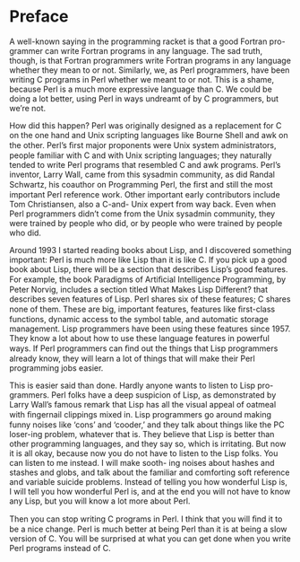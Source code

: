 # Preface

A well-known saying in the programming racket is that a good Fortran pro-
grammer can write Fortran programs in any language. The sad truth, though,
is that Fortran programmers write Fortran programs in any language whether
they mean to or not. Similarly, we, as Perl programmers, have been writing C
programs in Perl whether we meant to or not. This is a shame, because Perl is
a much more expressive language than C. We could be doing a lot better, using
Perl in ways undreamt of by C programmers, but we’re not.

How did this happen? Perl was originally designed as a replacement for C
on the one hand and Unix scripting languages like Bourne Shell and awk on
the other. Perl’s ﬁrst major proponents were Unix system administrators, people
familiar with C and with Unix scripting languages; they naturally tended to write
Perl programs that resembled C and awk programs. Perl’s inventor, Larry Wall,
came from this sysadmin community, as did Randal Schwartz, his coauthor on
Programming Perl, the ﬁrst and still the most important Perl reference work.
Other important early contributors include Tom Christiansen, also a C-and-
Unix expert from way back. Even when Perl programmers didn’t come from the
Unix sysadmin community, they were trained by people who did, or by people
who were trained by people who did.

Around 1993 I started reading books about Lisp, and I discovered something
important: Perl is much more like Lisp than it is like C. If you pick up a good
book about Lisp, there will be a section that describes Lisp’s good features.
For example, the book Paradigms of Artiﬁcial Intelligence Programming, by Peter
Norvig, includes a section titled What Makes Lisp Different? that describes seven
features of Lisp. Perl shares six of these features; C shares none of them. These
are big, important features, features like ﬁrst-class functions, dynamic access to
the symbol table, and automatic storage management. Lisp programmers have
been using these features since 1957. They know a lot about how to use these
language features in powerful ways. If Perl programmers can ﬁnd out the things
that Lisp programmers already know, they will learn a lot of things that will make
their Perl programming jobs easier.

This is easier said than done. Hardly anyone wants to listen to Lisp pro-
grammers. Perl folks have a deep suspicion of Lisp, as demonstrated by Larry
Wall’s famous remark that Lisp has all the visual appeal of oatmeal with ﬁngernail
clippings mixed in. Lisp programmers go around making funny noises like ‘cons’
and ‘cooder,’ and they talk about things like the PC loser-ing problem, whatever
that is. They believe that Lisp is better than other programming languages, and
they say so, which is irritating. But now it is all okay, because now you do not
have to listen to the Lisp folks. You can listen to me instead. I will make sooth-
ing noises about hashes and stashes and globs, and talk about the familiar and
comforting soft reference and variable suicide problems. Instead of telling you
how wonderful Lisp is, I will tell you how wonderful Perl is, and at the end you
will not have to know any Lisp, but you will know a lot more about Perl.

Then you can stop writing C programs in Perl. I think that you will ﬁnd it
to be a nice change. Perl is much better at being Perl than it is at being a slow
version of C. You will be surprised at what you can get done when you write Perl
programs instead of C.
